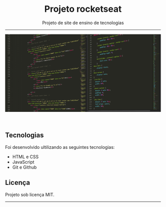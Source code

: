 <h1 align="center">Projeto rocketseat</h1>

<p align="center">
Projeto de site de ensino de tecnologias
</p>

<hr>

<p align="center">
<img alt="License" src=".github/capa.readme.png">
</p>

<br>

## Tecnologias

Foi desenvolvido ultilizando as seguintes tecnologias:
- HTML e CSS
- JavaScript
- Git e Github

## Licença

Projeto sob licença MIT.

<hr>
